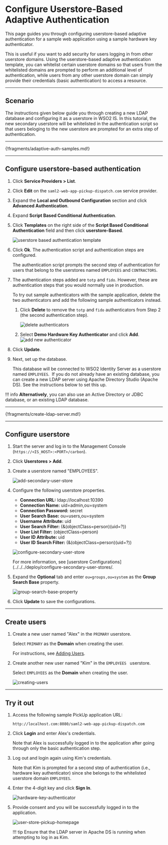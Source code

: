 # Configure Userstore-Based Adaptive Authentication

This page guides you through configuring userstore-based adaptive authentication for a sample web application using a sample hardware key authenticator. 

This is useful if you want to add security for users logging in from other userstore domains.
Using the userstore-based adaptive authentication template, you can whitelist certain userstore domains so that users from the whitelisted domains are prompted to perform an additional level of authentication, while users from any other userstore domain can simply provide their credentials (basic authentication) to access a resource.

----

## Scenario

The instructions given below guide you through creating a new LDAP database and configuring it as a userstore in WSO2 IS. In this tutorial, the new secondary userstore will be whitelisted in the authentication script so that users beloging to the new userstore are prompted for an extra step of authentication.

----

{!fragments/adaptive-auth-samples.md!}

----

## Configure userstore-based authentication

1.  Click **Service Providers > List**.

2.  Click **Edit** on the `saml2-web-app-pickup-dispatch.com` service provider.

3.  Expand the **Local and Outbound Configuration** section and click **Advanced Authentication**.

4.  Expand **Script Based Conditional Authentication**.

5.  Click **Templates** on the right side of the **Script Based Conditional Authentication** field and then click **userstore-Based**.  

    ![userstore based authentication template](../../../assets/img/samples/user-store-based-template.png)

6.  Click **Ok**. The authentication script and authentication steps
    are configured. 
    
    The authentication script prompts the second step of authentication for users that belong to the userstores named `EMPLOYEES` and `CONTRACTORS`.

7.  The authentication steps added are `totp` and `fido`. However, these are authentication steps that you would normally use in production. 

    To try out sample authenticators with the sample application, delete the two
    authenticators and add the following sample authenticators instead.

    1.  Click **Delete** to remove the `totp` and
        `fido` authenticators from Step 2 (the
        second authentication step).
        
        ![delete authenticators](../../../assets/img/samples/delete-authenticators.png)
        
    2.  Select **Demo Hardware Key Authenticator** and click **Add**.  
        ![add new authenticator](../../../assets/img/samples/add-new-authenticator.png)

8.  Click **Update**.

9. Next, set up the database. 

    This database will be connected to WSO2 Identity Server as a userstore named `EMPLOYEES`.  If you do not already have an existing database, you can create a new LDAP server using Apache Directory Studio (Apache DS). See the instructions below to set this up.
    
!!! info
    **Alternatively**, you can also use an Active Directory or JDBC database, or an existing LDAP database.

----

{!fragments/create-ldap-server.md!}

----

## Configure userstore

1. Start the server and log in to the Management Console (`https://<IS_HOST>:<PORT>/carbon`).

2. Click **Userstores > Add**. 

3. Create a userstore named "EMPLOYEES". 

    ![add-secondary-user-store](../../../assets/img/samples/add-secondary-user-store.png)

3. Configure the following userstore properties. 

    - **Connection URL:** ldap://localhost:10390
    - **Connection Name:** uid=admin,ou=system
    - **Connection Password:** secret
    - **User Search Base:** ou=users,ou=system
    - **Username Attribute:** uid
    - **User Search Filter:** (&(objectClass=person)(uid=?))
    - **User List Filter:** (objectClass=person)
    - **User ID Attribute:** uid
    - **User ID Search Filter:** (&(objectClass=person)(uid=?))

    ![configure-secondary-user-store](../../../assets/img/samples/configure-secondary-user-store.png)

    For more information, see [userstore Configurations](../../../deploy/configure-secondary-user-stores/.

4. Expand the **Optional** tab and enter `ou=groups,ou=system` as the **Group Search Base** property.
	
    ![group-search-base-property](../../../assets/img/samples/group-search-base-property.png)

5. Click **Update** to save the configurations.

----

## Create users

1.  Create a new user named "Alex" in the `PRIMARY` userstore. 

    Select `PRIMARY` as the **Domain** when creating the user.

    For instructions, see [Adding Users](../../../guides/identity-lifecycles/admin-creation-workflow/).

2.  Create another new user named "Kim" in the `EMPLOYEES ` userstore. 

    Select `EMPLOYEES` as the **Domain** when creating the user. 

    ![creating-users](../../../assets/img/samples/creating-users.png)

----


## Try it out
    
1.  Access the following sample PickUp application URL:

    `http://localhost.com:8080/saml2-web-app-pickup-dispatch.com`
    
2.  Click **Login** and enter Alex's credentials. 

    Note that Alex is successfully logged in to the application after going through only the basic authentication step.
    
3.  Log out and login again using Kim's credentials. 

    Note that Kim is prompted for a second step of authentication (i.e., hardware key authenticator) since she belongs to the whitelisted userstore domain `EMPLOYEES`.  
 
4. Enter the 4-digit key and click **Sign In**.  
    
    ![hardware-key-authenticator](../../../assets/img/samples/hardware-key-authenticator.png)  
    
5. Provide consent and you will be successfully logged in to the
    application.  
    
    ![user-store-pickup-homepage](../../../assets/img/samples/user-store-pickup-homepage.png)

    !!! tip
        Ensure that the LDAP server in Apache DS is running when attempting to log in as Kim.
    